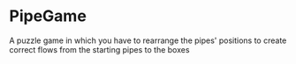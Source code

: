 # PipeGame
A puzzle game in which you have to rearrange the pipes' positions to create correct flows from the starting pipes to the boxes
